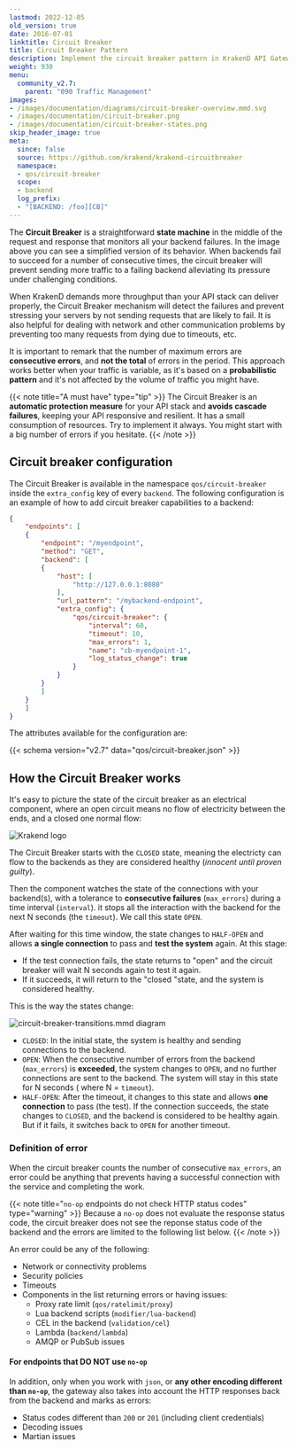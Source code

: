 ```yaml
---
lastmod: 2022-12-05
old_version: true
date: 2016-07-01
linktitle: Circuit Breaker
title: Circuit Breaker Pattern
description: Implement the circuit breaker pattern in KrakenD API Gateway to enhance the resilience and stability of your API ecosystem
weight: 930
menu:
  community_v2.7:
    parent: "090 Traffic Management"
images:
- /images/documentation/diagrams/circuit-breaker-overview.mmd.svg
- /images/documentation/circuit-breaker.png
- /images/documentation/circuit-breaker-states.png
skip_header_image: true
meta:
  since: false
  source: https://github.com/krakend/krakend-circuitbreaker
  namespace:
  - qos/circuit-breaker
  scope:
  - backend
  log_prefix:
  - "[BACKEND: /foo][CB]"
---
```

The **Circuit Breaker** is a straightforward **state machine** in the middle of the request and response that monitors all your backend failures. In the image above you can see a simplified version of its behavior. When backends fail to succeed for a number of consecutive times, the circuit breaker will prevent sending more traffic to a failing backend alleviating its pressure under challenging conditions.

When KrakenD demands more throughput than your API stack can deliver properly, the Circuit Breaker mechanism will detect the failures and prevent stressing your servers by not sending requests that are likely to fail. It is also helpful for dealing with network and other communication problems by preventing too many requests from dying due to timeouts, etc.

It is important to remark that the number of maximum errors are **consecutive errors**, and **not the total** of errors in the period. This approach works better when your traffic is variable, as it's based on a **probabilistic pattern** and it's not affected by the volume of traffic you might have.

{{< note title="A must have" type="tip" >}}
The Circuit Breaker is an **automatic protection measure** for your API stack and **avoids cascade failures**, keeping your API responsive and resilient. It has a small consumption of resources. Try to implement it always. You might start with a big number of errors if you hesitate.
{{< /note >}}


## Circuit breaker configuration

The Circuit Breaker is available in the namespace `qos/circuit-breaker` inside the `extra_config` key of every `backend`. The following configuration is an example of how to add circuit breaker capabilities to a backend:
```json
{
    "endpoints": [
    {
        "endpoint": "/myendpoint",
        "method": "GET",
        "backend": [
        {
            "host": [
                "http://127.0.0.1:8080"
            ],
            "url_pattern": "/mybackend-endpoint",
            "extra_config": {
                "qos/circuit-breaker": {
                    "interval": 60,
                    "timeout": 10,
                    "max_errors": 1,
                    "name": "cb-myendpoint-1",
                    "log_status_change": true
                }
            }
        }
        ]
    }
    ]
}
```

The attributes available for the configuration are:

{{< schema version="v2.7" data="qos/circuit-breaker.json" >}}

## How the Circuit Breaker works
It's easy to picture the state of the circuit breaker as an electrical component, where an open circuit means no flow of electricity between the ends, and a closed one normal flow:

![Krakend logo](/images/documentation/circuit-breaker.png)

The Circuit Breaker starts with the `CLOSED` state, meaning the electricty can flow to the backends as they are considered healthy (*innocent until proven guilty*).

Then the component watches the state of the connections with your backend(s), with a tolerance to **consecutive failures** (`max_errors`) during a time interval (`interval`). it stops all the interaction with the backend for the next N seconds (the `timeout`). We call this state `OPEN`.

After waiting for this time window, the state changes to `HALF-OPEN` and allows **a single connection** to pass and **test the system** again. At this stage:
- If the test connection fails, the state returns to "open" and the circuit breaker will wait N seconds again to test it again.
- If it succeeds, it will return to the "closed "state,  and the system is considered healthy.

This is the way the states change:

![circuit-breaker-transitions.mmd diagram](/images/documentation/diagrams/circuit-breaker-transitions.mmd.svg)

- `CLOSED`: In the initial state, the system is healthy and sending connections to the backend.
- `OPEN`: When the consecutive number of errors from the backend (`max_errors`) is **exceeded**, the system changes to `OPEN`, and no further connections are sent to the backend. The system will stay in this state for N seconds ( where N = `timeout`).
- `HALF-OPEN`: After the timeout, it changes to this state and allows **one connection** to pass (the test). If the connection succeeds, the state changes to `CLOSED`, and the backend is considered to be healthy again. But if it fails, it switches back to `OPEN` for another timeout.

### Definition of error

When the circuit breaker counts the number of consecutive `max_errors`, an error could be anything that prevents having a successful connection with the service and completing the work.

{{< note title="`no-op` endpoints do not check HTTP status codes" type="warning" >}}
Because a `no-op` does not evaluate the response status code, the circuit breaker does not see the reponse status code of the backend and the errors are limited to the following list below.
{{< /note >}}


An error could be any of the following:

- Network or connectivity problems
- Security policies
- Timeouts
- Components in the list returning errors or having issues:
    - Proxy rate limit (`qos/ratelimit/proxy`)
    - Lua backend scripts (`modifier/lua-backend`)
    - CEL in the backend (`validation/cel`)
    - Lambda (`backend/lambda`)
    - AMQP or PubSub issues

#### For endpoints that DO NOT use `no-op`
In addition, only when you work with `json`, or **any other encoding different than `no-op`**, the gateway also takes into account the HTTP responses back from the backend and marks as errors:

- Status codes different than `200` or `201` (including client credentials)
- Decoding issues
- Martian issues
